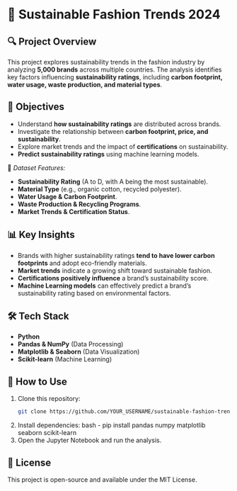 # 🌿 Sustainable Fashion Trends 2024  

## 🔍 Project Overview  
This project explores sustainability trends in the fashion industry by analyzing **5,000 brands** across multiple countries. The analysis identifies key factors influencing **sustainability ratings**, including **carbon footprint, water usage, waste production, and material types**.  

## 🎯 Objectives  
- Understand **how sustainability ratings** are distributed across brands.  
- Investigate the relationship between **carbon footprint, price, and sustainability**.  
- Explore market trends and the impact of **certifications** on sustainability.  
- **Predict sustainability ratings** using machine learning models.  

📌 *Dataset Features:*  
- **Sustainability Rating** (A to D, with A being the most sustainable).  
- **Material Type** (e.g., organic cotton, recycled polyester).  
- **Water Usage & Carbon Footprint**.  
- **Waste Production & Recycling Programs**.  
- **Market Trends & Certification Status**.  

## 📊 Key Insights  
- Brands with higher sustainability ratings **tend to have lower carbon footprints** and adopt eco-friendly materials.  
- **Market trends** indicate a growing shift toward sustainable fashion.  
- **Certifications positively influence** a brand’s sustainability score.  
- **Machine Learning models** can effectively predict a brand’s sustainability rating based on environmental factors.  

## 🛠️ Tech Stack  
- **Python**  
- **Pandas & NumPy** (Data Processing)  
- **Matplotlib & Seaborn** (Data Visualization)  
- **Scikit-learn** (Machine Learning)  

## 🚀 How to Use  
1. Clone this repository:  
   ```bash
   git clone https://github.com/YOUR_USERNAME/sustainable-fashion-trends-2024.git
2. Install dependencies:
bash - 
pip install pandas numpy matplotlib seaborn scikit-learn
3. Open the Jupyter Notebook and run the analysis.

## 📜 License
This project is open-source and available under the MIT License.
